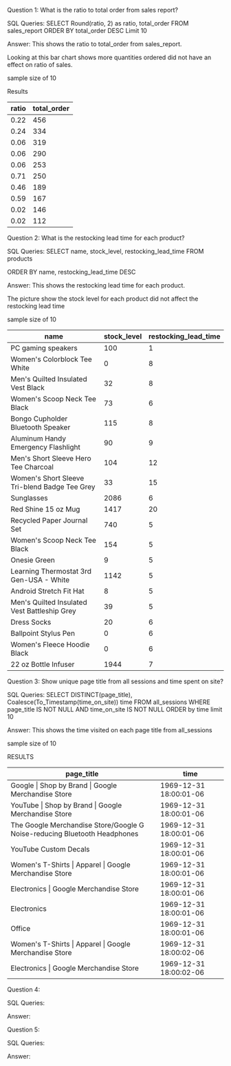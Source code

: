 Question 1: What is the ratio to total order from sales report?

SQL Queries: 
SELECT Round(ratio, 2) as ratio, total_order FROM sales_report
ORDER BY total_order DESC
Limit 10

Answer: 
This shows the ratio to total_order from sales_report.

Looking at this bar chart shows more quantities ordered did not have an effect on ratio of sales.

sample size of 10

Results

|ratio              |total_order|
|-------------------|-----------|
|0.22               |456        |
|0.24               |334        |
|0.06               |319        |
|0.06               |290        |
|0.06               |253        |
|0.71               |250        |
|0.46               |189        |
|0.59               |167        |
|0.02               |146        |
|0.02               |112        |






Question 2: What is the restocking lead time for each product?

SQL Queries: 
SELECT  name,  stock_level, restocking_lead_time FROM products

ORDER BY name,  restocking_lead_time DESC

Answer:
This shows the restocking lead time for each product.

The picture show the stock level for each product did not affect the restocking lead time

sample size of 10


|name                                               |stock_level|restocking_lead_time|
|---------------------------------------------------|-----------|--------------------|
|PC gaming speakers                                 |100        |1                   |
| Women's Colorblock Tee White                      |0          |8                   |
| Men's Quilted Insulated Vest Black                |32         |8                   |
| Women's Scoop Neck Tee Black                      |73         |6                   |
| Bongo Cupholder Bluetooth Speaker                 |115        |8                   |
|Aluminum Handy Emergency Flashlight                |90         |9                   |
| Men's Short Sleeve Hero Tee Charcoal              |104        |12                  |
| Women's Short Sleeve Tri-blend Badge Tee Grey     |33         |15                  |
| Sunglasses                                        |2086       |6                   |
|Red Shine 15 oz Mug                                |1417       |20                  |
|Recycled Paper Journal Set                         |740        |5                   |
| Women's Scoop Neck Tee Black                      |154        |5                   |
| Onesie Green                                      |9          |5                   |
| Learning Thermostat 3rd Gen-USA - White           |1142       |5                   |
|Android Stretch Fit Hat                            |8          |5                   |
| Men's Quilted Insulated Vest Battleship Grey      |39         |5                   |
| Dress Socks                                       |20         |6                   |
|Ballpoint Stylus Pen                               |0          |6                   |
| Women's Fleece Hoodie Black                       |0          |6                   |
|22 oz  Bottle Infuser                              |1944       |7                   |




Question 3: Show unique page title from all sessions and time spent on site?

SQL Queries: 
SELECT  DISTINCT(page_title), Coalesce(To_Timestamp(time_on_site)) time FROM all_sessions
WHERE page_title IS NOT NULL AND time_on_site IS NOT NULL
ORDER by time 
limit 10


Answer: 
This shows the time visited on each page title from all_sessions

sample size of 10

RESULTS

|page_title                                         |time |
|---------------------------------------------------|-----|
|Google &#124; Shop by Brand &#124; Google Merchandise Store  |1969-12-31 18:00:01-06|
|YouTube &#124; Shop by Brand &#124; Google Merchandise Store |1969-12-31 18:00:01-06|
|The Google Merchandise Store/Google G Noise-reducing Bluetooth Headphones|1969-12-31 18:00:01-06|
|YouTube Custom Decals                              |1969-12-31 18:00:01-06|
|Women's T-Shirts &#124; Apparel &#124; Google Merchandise Store|1969-12-31 18:00:01-06|
|Electronics &#124; Google Merchandise Store             |1969-12-31 18:00:01-06|
|Electronics                                        |1969-12-31 18:00:01-06|
|Office                                             |1969-12-31 18:00:01-06|
|Women's T-Shirts &#124; Apparel &#124; Google Merchandise Store|1969-12-31 18:00:02-06|
|Electronics &#124; Google Merchandise Store             |1969-12-31 18:00:02-06|







Question 4: 

SQL Queries:

Answer:



Question 5: 

SQL Queries:

Answer:
